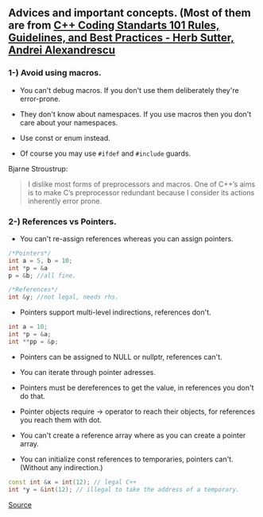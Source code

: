 

## Advices and important concepts. (Most of them are from [C++ Coding Standarts 101 Rules, Guidelines, and Best Practices - Herb Sutter, Andrei Alexandrescu](https://books.google.com.tr/books/about/C++_Coding_Standards.html?id=mmjVIC6WolgC&printsec=frontcover&source=kp_read_button&hl=en&redir_esc=y#v=onepage&q&f=false)

### 1-) Avoid using macros.

  - You can't debug macros. If you don't use them deliberately they're error-prone.
  
  - They don't know about namespaces. If you use macros then you don't care about your namespaces.
  
  - Use const or enum instead. 
  - Of course you may use ```#ifdef``` and ```#include``` guards.

  
  Bjarne Stroustrup:
  
  
> I dislike most forms of preprocessors and macros. One of C++’s aims is to make C’s preprocessor redundant because I consider its actions inherently error prone.


### 2-) References vs Pointers.

- You can't re-assign references whereas you can assign pointers.

``` c++
/*Pointers*/ 
int a = 5, b = 10;
int *p = &a 
p = &b; //all fine.

/*References*/
int &y; //not legal, needs rhs.
```

- Pointers support multi-level indirections, references don't.

``` c++
int a = 10;
int *p = &a;
int **pp = &p;
```

- Pointers can be assigned to NULL or nullptr, references can't.

- You can iterate through pointer adresses.
- Pointers must be dereferences to get the value, in references you don't do that.
- Pointer objects require -> operator to reach their objects, for references you reach them with dot.
- You can't create a reference array where as you can create a pointer array.
- You can initialize const references to temporaries, pointers can't. (Without any indirection.)
 ``` c++
const int &x = int(12); // legal C++
int *y = &int(12); // illegal to take the address of a temporary.
```
[Source](https://stackoverflow.com/questions/57483/what-are-the-differences-between-a-pointer-variable-and-a-reference-variable-in?page=1&tab=oldest#tab-top)


 
